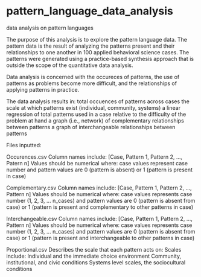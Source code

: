 # pattern_language_data_analysis
data analysis on pattern languages

The purpose of this analysis is to explore the pattern language data.
The pattern data is the result of analyzing the patterns present and their relationships to one another in 100 applied behavioral science cases.
The patterns were generated using a practice-based synthesis approach that is outside the scope of the quantitative data analysis.

Data analysis is concerned with the occureces of patterns, 
the use of patterns as problems become more difficult, and 
the relationships of applying patterns in practice.

The data analysis results in: 
total occuences of patterns across cases
the scale at which patterns exist (individual, community, systems)
a linear regression of total patterns used in a case relative to the difficulty of the problem at hand
a graph (i.e., network) of complementary relationships between patterns
a graph of interchangeable relationships between patterns

Files inputted: 

Occurences.csv
Column names include: [Case, Pattern 1, Pattern 2, ..., Patern n]
Values should be numerical where:
case values represent case number and
pattern values are 0 (pattern is absent) or 1 (pattern is present in case)

Complementary.csv 
Column names include: [Case, Pattern 1, Pattern 2, ..., Pattern n]
Values should be numerical where:
case values represents case number (1, 2, 3, ... n_cases) and 
pattern values are 0 (pattern is absent from case) or 1 (pattern is present and complementary to other patterns in case)

Interchangeable.csv
Column names include: [Case, Pattern 1, Pattern 2, ..., Pattern n]
Values should be numerical where:
case values represents case number (1, 2, 3, ... n_cases) and 
pattern values are 0 (pattern is absent from case) or 1 (pattern is present and interchangeable to other patterns in case)

Proportional.csv
Describes the scale that each pattern acts on: 
Scales include: 
Individual and the immediate choice environment
Community, institutional, and civic conditions
Systems level scales, the sociocultural conditions
